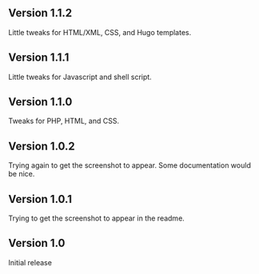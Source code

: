 ## Version 1.1.2

Little tweaks for HTML/XML, CSS, and Hugo templates.

## Version 1.1.1

Little tweaks for Javascript and shell script.

## Version 1.1.0

Tweaks for PHP, HTML, and CSS.

## Version 1.0.2

Trying again to get the screenshot to appear. Some documentation would be nice.

## Version 1.0.1

Trying to get the screenshot to appear in the readme.

## Version 1.0

Initial release
